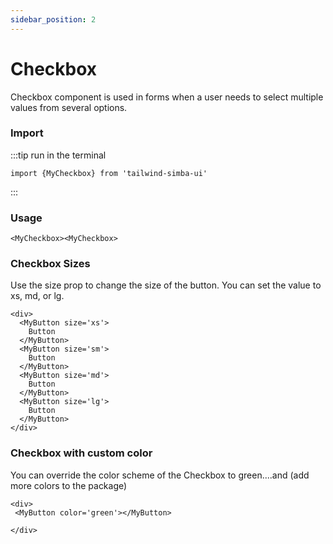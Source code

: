 ```yaml
---
sidebar_position: 2
---
```


# Checkbox

Checkbox component is used in forms when a user needs to select multiple values from several options.

<!-- :::tip My tip

    Use this awesome feature option

:::

:::danger Take care

    This action is dangerous

::: -->

### Import

:::tip run in the terminal

```
import {MyCheckbox} from 'tailwind-simba-ui'
```

:::

### Usage

<!-- insert button example here -->

```
<MyCheckbox><MyCheckbox>
```

### Checkbox Sizes

Use the size prop to change the size of the button. You can set the value to xs, md, or lg.

<!-- insert button example here -->

```
<div>
  <MyButton size='xs'>
    Button
  </MyButton>
  <MyButton size='sm'>
    Button
  </MyButton>
  <MyButton size='md'>
    Button
  </MyButton>
  <MyButton size='lg'>
    Button
  </MyButton>
</div>
```

### Checkbox with custom color

You can override the color scheme of the Checkbox to green....and (add more colors to the package)

```
<div>
 <MyButton color='green'></MyButton>

</div>
```
